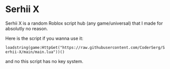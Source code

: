 # Serhii X
Serhii X is a random Roblox script hub (any game/universal) that I made for absolutly no reason.

Here is the script if you wanna use it:

```loadstring(game:HttpGet("https://raw.githubusercontent.com/CoderSerg/Serhii-X/main/main.lua"))()```

and no this script has no key system.
